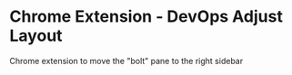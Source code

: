 # Chrome Extension - DevOps Adjust Layout

Chrome extension to move the "bolt" pane to the right sidebar
